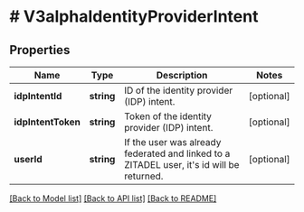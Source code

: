 # # V3alphaIdentityProviderIntent

## Properties

Name | Type | Description | Notes
------------ | ------------- | ------------- | -------------
**idpIntentId** | **string** | ID of the identity provider (IDP) intent. | [optional]
**idpIntentToken** | **string** | Token of the identity provider (IDP) intent. | [optional]
**userId** | **string** | If the user was already federated and linked to a ZITADEL user, it&#39;s id will be returned. | [optional]

[[Back to Model list]](../../README.md#models) [[Back to API list]](../../README.md#endpoints) [[Back to README]](../../README.md)
